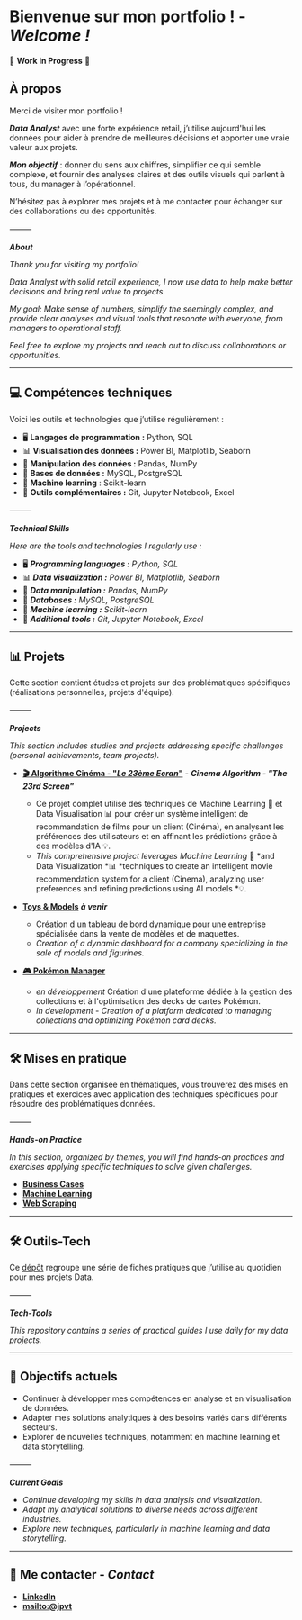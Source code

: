 # Bienvenue sur mon portfolio ! - *Welcome !*

🚧 **Work in Progress** 🚧

## À propos
Merci de visiter mon portfolio !

***Data Analyst*** avec une forte expérience retail, j’utilise aujourd'hui les données pour aider à prendre de meilleures décisions et apporter une vraie valeur aux projets.

***Mon objectif*** : donner du sens aux chiffres, simplifier ce qui semble complexe, et fournir des analyses claires et des outils visuels qui parlent à tous, du manager à l’opérationnel.

N’hésitez pas à explorer mes projets et à me contacter pour échanger sur des collaborations ou des opportunités.

⸻

***About***

*Thank you for visiting my portfolio!*

*Data Analyst with solid retail experience, I now use data to help make better decisions and bring real value to projects.*

*My goal: Make sense of numbers, simplify the seemingly complex, and provide clear analyses and visual tools that resonate with everyone, from managers to operational staff.*

*Feel free to explore my projects and reach out to discuss collaborations or opportunities.*

---

## 💻 Compétences techniques  
Voici les outils et technologies que j’utilise régulièrement :  
- 🖥️ **Langages de programmation :** Python, SQL  
- 📊 **Visualisation des données :** Power BI, Matplotlib, Seaborn  
- 🔄 **Manipulation des données :** Pandas, NumPy  
- 💾 **Bases de données :** MySQL, PostgreSQL
- 🤖 **Machine learning** : Scikit-learn
- 🔧 **Outils complémentaires :** Git, Jupyter Notebook, Excel

⸻

***Technical Skills***

*Here are the tools and technologies I regularly use :*

- 🖥️ ***Programming languages :** Python, SQL*
- 📊 ***Data visualization :** Power BI, Matplotlib, Seaborn*
- 🔄 ***Data manipulation :** Pandas, NumPy*
- 💾 ***Databases :** MySQL, PostgreSQL*
- 🤖 ***Machine learning :** Scikit-learn*
- 🔧 ***Additional tools :** Git, Jupyter Notebook, Excel*

---

## 📊 Projets
Cette section contient études et projets sur des problématiques spécifiques (réalisations personnelles, projets d'équipe).

⸻

***Projects***

*This section includes studies and projects addressing specific challenges (personal achievements, team projects).*

- **[🎬 Algorithme Cinéma - "***Le 23ème Ecran***"](https://github.com/jpvt-data/AlgoCinema/blob/main/README.md)** - ***Cinema Algorithm - "The 23rd Screen"***
   - Ce projet complet utilise des techniques de Machine Learning 🤖 et Data Visualisation 📊 pour créer un système intelligent de recommandation de films pour un client (Cinéma), en analysant les préférences des utilisateurs et en affinant les prédictions grâce à des modèles d'IA 💡.
   - *This comprehensive project leverages Machine Learning* 🤖 *and Data Visualization *📊 *techniques to create an intelligent movie recommendation system for a client (Cinema), analyzing user preferences and refining predictions using AI models *💡.

- **[Toys & Models]()** ***à venir***
  - Création d'un tableau de bord dynamique pour une entreprise spécialisée dans la vente de modèles et de maquettes.
  - *Creation of a dynamic dashboard for a company specializing in the sale of models and figurines.*

- **[🎮 Pokémon Manager](https://github.com/jpvt-data/Pokemon-Manager/blob/main/README.md)** 
  - *en développement* Création d'une plateforme dédiée à la gestion des collections et à l'optimisation des decks de cartes Pokémon.
  - *In development - Creation of a platform dedicated to managing collections and optimizing Pokémon card decks.*
  

---

## 🛠 Mises en pratique
Dans cette section organisée en thématiques, vous trouverez des mises en pratiques et exercices avec application des techniques spécifiques pour résoudre des problématiques données.

⸻

***Hands-on Practice***

*In this section, organized by themes, you will find hands-on practices and exercises applying specific techniques to solve given challenges.*

- [**Business Cases**](./donnees/mise_en_pratique/business_case/business_case.md)
- [**Machine Learning**](./donnees/mise_en_pratique/machine_learning/machine_learning.md)
- [**Web Scraping**](./donnees/mise_en_pratique/web_scraping/web_scraping.md)

---

## **🛠️ Outils-Tech**
Ce [dépôt](https://github.com/jpvt-data/Outils-Tech/blob/main/README.md) regroupe une série de fiches pratiques que j’utilise au quotidien pour mes projets Data.

⸻

***Tech-Tools***

*This repository contains a series of practical guides I use daily for my data projects.*

---

## 🎯 Objectifs actuels
- Continuer à développer mes compétences en analyse et en visualisation de données.  
- Adapter mes solutions analytiques à des besoins variés dans différents secteurs.  
- Explorer de nouvelles techniques, notamment en machine learning et data storytelling.

⸻

***Current Goals*** 

- *Continue developing my skills in data analysis and visualization.*  
- *Adapt my analytical solutions to diverse needs across different industries.*  
- *Explore new techniques, particularly in machine learning and data storytelling.*   

---

## 🚀 Me contacter - *Contact*
- **[LinkedIn](https://www.linkedin.com/in/jpvt33)** 
- **[mailto:@jpvt](mailto:jpvt@outlook.fr)**


